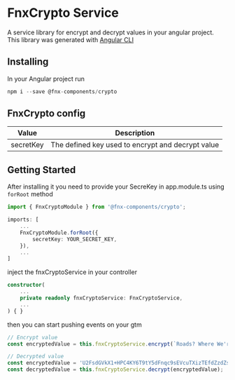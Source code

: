 # FnxCrypto Service

A service library for encrypt and decrypt values in your angular project.
This library was generated with [Angular CLI](https://github.com/angular/angular-cli)

## Installing

In your Angular project run

```typescript
npm i --save @fnx-components/crypto
```

## FnxCrypto config

| Value     | Description                                       |
| --------- | ------------------------------------------------- |
| secretKey | The defined key used to encrypt and decrypt value |

## Getting Started

After installing it you need to provide your SecreKey in app.module.ts using `forRoot` method

```typescript
import { FnxCryptoModule } from '@fnx-components/crypto';

imports: [
    ...
    FnxCryptoModule.forRoot({
        secretKey: YOUR_SECRET_KEY,
    }),
    ...
]
```

inject the fnxCryptoService in your controller

```typescript
constructor(
    ...
    private readonly fnxCryptoService: FnxCryptoService,
    ...
) { }
```

then you can start pushing events on your gtm

```typescript
// Encrypt value
const encryptedValue = this.fnxCryptoService.encrypt(`Roads? Where We're Going We Don't Need Roads`);

// Decrypted value
const encryptedValue = 'U2FsdGVkX1+HPC4KY6T9tY5dFnqc9sEVcuTXizTEfdZzdZsOq9d708EzDT0SDtepcExTy3N3BeBxaf8YpQe1Kw==';
const decryptedValue = this.fnxCryptoService.decrypt(encryptedValue);
```
